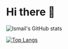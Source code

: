 # Hi there 👋

<!--
**koztimesin/koztimesin** is a ✨ _special_ ✨ repository because its `README.md` (this file) appears on your GitHub profile.

Here are some ideas to get you started:

- 🔭 I’m currently working on ...
- 🌱 I’m currently learning ...
- 👯 I’m looking to collaborate on ...
- 🤔 I’m looking for help with ...
- 💬 Ask me about ...
- 📫 How to reach me: ...
- 😄 Pronouns: ...
- ⚡ Fun fact: ...
-->

![Ismail's GitHub stats](https://github-readme-stats.vercel.app/api?username=koztimesin&show_icons=true&theme=tokyonight)  

[![Top Langs](https://github-readme-stats.vercel.app/api/top-langs/?username=koztimesin&layout=compact)](https://github.com/koztimesin/github-readme-stats)
